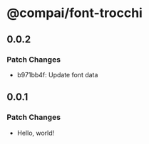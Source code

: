 # @compai/font-trocchi

## 0.0.2

### Patch Changes

- b971bb4f: Update font data

## 0.0.1

### Patch Changes

- Hello, world!
